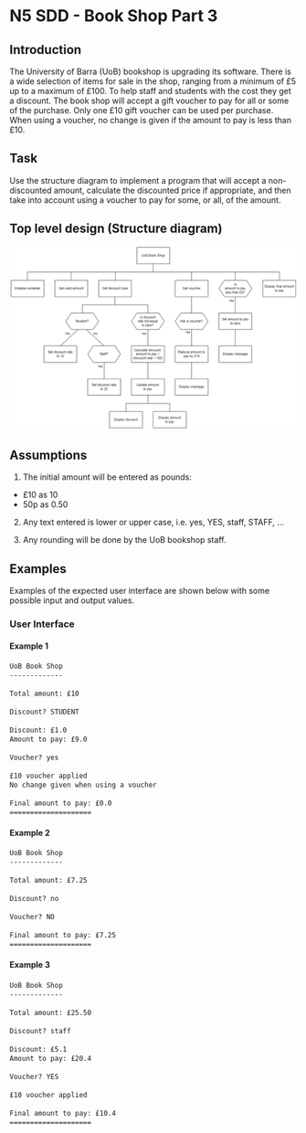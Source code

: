 # N5 SDD - Book Shop Part 3


## Introduction

The University of Barra (UoB) bookshop is upgrading its software.
There is a wide selection of items for sale in the shop, ranging from a minimum of £5 up to a maximum of £100.
To help staff and students with the cost they get a discount.
The book shop will accept a gift voucher to pay for all or some of the purchase.
Only one £10 gift voucher can be used per purchase.
When using a voucher, no change is given if the amount to pay is less than £10.


## Task

Use the structure diagram to implement a program that will accept a non-discounted amount, calculate the discounted price if appropriate, and then take into account using a voucher to pay for some, or all, of the amount.


## Top level design (Structure diagram)

![Structure diagram](assets/sd3.png "Structure diagram")


## Assumptions

1. The initial amount will be entered as pounds:

* £10 as 10
* 50p as 0.50

2. Any text entered is lower or upper case, i.e. yes, YES, staff, STAFF, ...

3. Any rounding will be done by the UoB bookshop staff.


## Examples

Examples of the expected user interface are shown below with some possible input and output values.


### User Interface

#### Example 1

```
UoB Book Shop
-------------

Total amount: £10

Discount? STUDENT

Discount: £1.0
Amount to pay: £9.0

Voucher? yes

£10 voucher applied
No change given when using a voucher

Final amount to pay: £0.0
====================
```

#### Example 2

```
UoB Book Shop
-------------

Total amount: £7.25

Discount? no

Voucher? NO

Final amount to pay: £7.25
====================
```

#### Example 3

```
UoB Book Shop
-------------

Total amount: £25.50

Discount? staff

Discount: £5.1
Amount to pay: £20.4

Voucher? YES

£10 voucher applied

Final amount to pay: £10.4
====================
```

